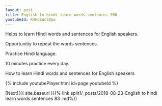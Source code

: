 ```yaml
---
layout: post
title: English to hindi learn words sentences 906 
youtubeId: R46qSWcS0pw
---
```

 
 
Helps to learn Hindi words and sentences for English speakers.

Opportunitiy to repeat the words sentences. 

Practice Hindi language. 
 
10 minutes practice every day. 
 
How to learn Hindi words and sentences for English speakers 
 
{% include youtubePlayer.html id=page.youtubeId %}
 
 
[Next]({{ site.baseurl }}{% link  split1/_posts/2018-08-23-English to hindi learn words sentences 83 .md%})
 
